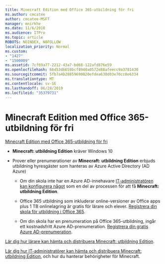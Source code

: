 ```yaml
---
title: Minecraft Edition med Office 365-utbildning för fri
ms.author: cmcatee
author: cmcatee-MSFT
manager: mnirkhe
ms.date: 11/6/2018
ms.audience: ITPro
ms.topic: article
ROBOTS: NOINDEX, NOFOLLOW
localization_priority: Normal
ms.custom:
- "1427"
- "1500009"
ms.assetid: 7cf69a77-2212-43a7-bd68-122afd876e59
ms.openlocfilehash: 66d53db659bcf8940a0572e88afeecc9a3781430
ms.sourcegitcommit: 5fb7a4b28859690020efdea630d03e70cc0e6334
ms.translationtype: MT
ms.contentlocale: sv-SE
ms.lasthandoff: 06/28/2019
ms.locfileid: "35379731"
---
```

# <a name="minecraft-edition-with-office-365-education-for-free"></a>Minecraft Edition med Office 365-utbildning för fri

[Minecraft Edition med Office 365-utbildning för fri](https://docs.microsoft.com/education/windows/get-minecraft-for-education)
  
- **Minecraft: utbildning Edition** kräver Windows 10

- Prover eller prenumerationer av **Minecraft: utbildning Edition** erbjuds utbildning hyresgäster som hanteras av Azure Active Directory (AD Azure)

  - Om din skola inte har en Azure AD-innehavare [IT-administratören kan konfigurera något](https://docs.microsoft.com/education/windows/school-get-minecraft) som en del av processen för att få **Minecraft: utbildning Edition**.

  - Office 365 utbildning som inkluderar online-versioner av Office apps plus 1 TB onlinelagring är gratis för lärare och elever. [Registrera din skola för utbildning i Office 365](https://products.office.com/academic/office-365-education-plan).

  - Om din skola har en prenumeration på Office 365-utbildning, ingår ett kostnadsfritt Azure AD-prenumeration. [Registrera din gratis Azure AD-prenumeration](https://msdn.microsoft.com/library/windows/hardware/mt703369%28v=vs.85%29.aspx).

[Lär dig hur lärare kan hämta och distribuera Minecraft: utbildning Edition](https://docs.microsoft.com/education/windows/teacher-get-minecraft).
  
[Lär dig hur IT-administratörer kan hämta och distribuera Minecraft: utbildning Edition](https://docs.microsoft.com/education/windows/school-get-minecraft), och hur du hanterar behörigheter för Minecraft.
  